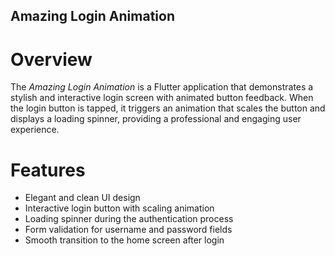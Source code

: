 ## Amazing Login Animation
# Overview
The *Amazing Login Animation* is a Flutter application that demonstrates a stylish and interactive login screen with animated button feedback. When the login button is tapped, it triggers an animation that scales the button and displays a loading spinner, providing a professional and engaging user experience.

# Features
* Elegant and clean UI design
* Interactive login button with scaling animation
* Loading spinner during the authentication process
* Form validation for username and password fields
* Smooth transition to the home screen after login
